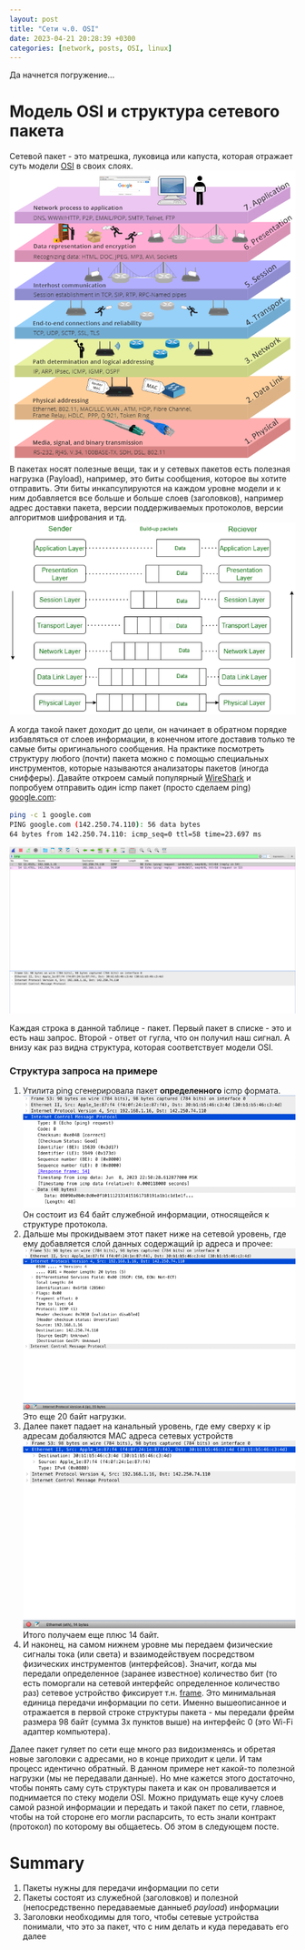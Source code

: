 ```yaml
---
layout: post
title: "Сети ч.0. OSI"
date: 2023-04-21 20:28:39 +0300
categories: [network, posts, OSI, linux]
---
```


Да начнется погружение...

# Модель OSI и структура сетевого пакета
Сетевой пакет - это матрешка, луковица или капуста, которая отражает суть модели [OSI](https://ru.wikipedia.org/wiki/Сетевая_модель_OSI) в своих слоях.
![alt text](../../images/posts/network/OSI.png)
В пакетах носят полезные вещи, так и у сетевых пакетов есть полезная нагрузка (Payload), например, это биты сообщения, которое вы хотите отправить.
Эти биты инкапсулируются на каждом уровне модели и к ним добавляется все больше и больше слоев (заголовков), например адрес доставки пакета, версии поддерживаемых протоколов,
версии алгоритмов шифрования и тд.
![alt text](../../images/posts/network/OSI1.png)

А когда такой пакет доходит до цели, он начинает в обратном порядке избавляться от слоев информации, в конечном итоге доставив
только те самые биты оригинального сообщения. На практике посмотреть структуру любого (почти) пакета можно с помощью
специальных инструментов, которые называются анализаторы пакетов (иногда снифферы). 
Давайте откроем самый популярный [WireShark](https://www.wireshark.org)
и попробуем отправить один icmp пакет (просто сделаем ping) [google.com](https://google.com):

```bash
ping -c 1 google.com
PING google.com (142.250.74.110): 56 data bytes
64 bytes from 142.250.74.110: icmp_seq=0 ttl=58 time=23.697 ms
```
![alt text](../../images/posts/network/wireshark.png)

Каждая строка в данной таблице - пакет. Первый пакет в списке - это и есть наш запрос. Второй - ответ от гугла, что он получил наш сигнал.
А внизу как раз видна структура, которая соответствует модели OSI. 

### Структура запроса на примере
1. Утилита ping сгенерировала пакет **определенного** icmp формата. ![alt text](../../images/posts/network/icmp.png)
   Он состоит из 64 байт служебной информации, относящейся к структуре протокола.
2. Дальше мы прокидываем этот пакет ниже на сетевой уровень, где ему добавляется слой данных содержащий ip адреса и прочее:
   ![alt text](../../images/posts/network/icmp1.png) Это еще 20 байт нагрузки.
3. Далее пакет падает на канальный уровень, где ему сверху к ip адресам добаляются MAC адреса сетевых устройств ![alt text](../../images/posts/network/mac.png)
   Итого получаем еще плюс 14 байт.
4. И наконец, на самом нижнем уровне мы передаем физические сигналы тока (или света) и взаимодействуем посредством физических инструментов
   (интерфейсов). Значит, когда мы передали определенное (заранее известное) количество бит (то есть поморгали на сетевой интерфейс
   определенное количество раз) сетевое устройство фиксирует т.н. [frame](https://dot11ap.wordpress.com/ieee-802-11-frame-format-vs-ieee-802-3-frame-format/).
   Это минимальная единица передачи информации по сети. Именно вышеописанное и отражается в первой строке структуры пакета -
   мы передали фрейм размера 98 байт (сумма 3х пунктов выше) на интерфейс 0 (это Wi-Fi адаптер компьютера).

Далее пакет гуляет по сети еще много раз видоизменясь и обретая новые заголовки с адресами, но в конце приходит к цели.
И там процесс идентично обратный. В данном примере нет какой-то полезной нагрузки (мы не передавали данные). Но мне кажется
этого достаточно, чтобы понять саму суть структуры пакета и как он проваливается и поднимается по стеку модели OSI. Можно придумать
еще кучу слоев самой разной информации и передать и такой пакет по сети, главное, чтобы на той стороне его могли распарсить, то есть
знали контракт (протокол) по которому вы общаетесь. Об этом в следующем посте.

# Summary
1. Пакеты нужны для передачи информации по сети
2. Пакеты состоят из служебной (заголовков) и полезной (непосредственно передаваемые данныеб *payload*) информации
3. Заголовки необходимы для того, чтобы сетевые устройства понимали, что это за пакет, что с ним делать и куда передавать его далее